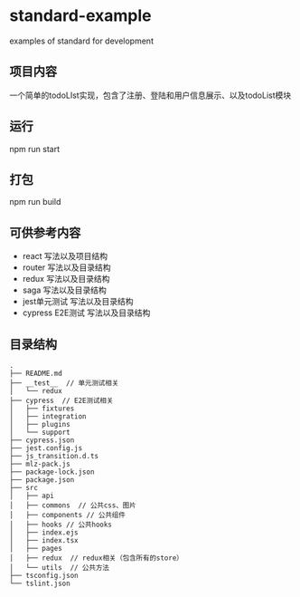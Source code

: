 # standard-example
examples of standard for development

## 项目内容
一个简单的todoLIst实现，包含了注册、登陆和用户信息展示、以及todoList模块

## 运行
npm run start

## 打包
npm run build

## 可供参考内容
- react 写法以及项目结构
- router 写法以及目录结构
- redux 写法以及目录结构
- saga 写法以及目录结构
- jest单元测试 写法以及目录结构
- cypress E2E测试 写法以及目录结构

## 目录结构
```
.
├── README.md
├── __test__  // 单元测试相关
│   └── redux
├── cypress  // E2E测试相关
│   ├── fixtures
│   ├── integration
│   ├── plugins
│   └── support
├── cypress.json
├── jest.config.js
├── js_transition.d.ts
├── mlz-pack.js
├── package-lock.json
├── package.json
├── src
│   ├── api
│   ├── commons  // 公共css、图片
│   ├── components // 公共组件
│   ├── hooks // 公共hooks
│   ├── index.ejs
│   ├── index.tsx
│   ├── pages
│   ├── redux  // redux相关（包含所有的store）
│   └── utils  // 公共方法
├── tsconfig.json
└── tslint.json
```






